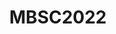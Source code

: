 ---
layout: homepage
title: MBSC2022
image: /images/mbsc22.png
permalink: /
notification: There will be no fireworks display at Marina Bay on New Year’s Eve.
sections:
  - hero:
      title: null
      subtitle: null
      background: /images/P5.jpg
      key_highlights:
        - title: SHINE A LIGHT
          description: Light displays
          url: /shine-a-light/display-schedule/
        - title: SHARE THE MOMENT
          description: Light projection shows
          url: /share-the-moment/projection-show-schedule/
        - title: NEW YEAR’S EVE FIREWORKS
          description: In the heartlands
          url: /heartland-fireworks/
  - infobar:
      title: Marina Bay Singapore Countdown 2022
      description: <p align="justify">This year, Singapore’s iconic countdown event,
        Marina Bay Singapore Countdown (MBSC) 2021, takes on a different format
        to bring people from all walks of life together to reflect on 2020 and
        to celebrate our hopes and aspirations for the coming year.</p>
  - infopic:
      title: Shine a Light
      description: Witness 60 light beams illuminate the night sky above The
        Promontory for Shine a Light! Designed to symbolise unity, positivity
        and resilience, the display represents a guiding beacon that underpins
        Singapore’s spirit.
      button: More details
      url: /shine-a-light/overview
      image: /images/SAL.gif
      alt: Shine A Light
  - infopic:
      title: Share the Moment
      description: A joint initiative with Community Partner, National Volunteer and
        Philanthropy Centre (NVPC), the Share the Moment campaign is a community
        engagement project that showcases co-created artworks through projection
        mapping sequences on iconic facades in Marina Bay. Through these
        projection shows, we hope to celebrate the selflessness and resilience
        of the community, and continue to nurture the spirit of giving in the
        year ahead.
      button: More details
      url: /share-the-moment/overview/about
      image: /images/stm2.gif
      alt: Share the Moment
  - infopic:
      title: Marina Bay at a glance
      image: /images/mbscmap.jpg
      button: View Map
      url: /images/mbscmap.jpg
      alt: Map
  - infopic:
      title: Acknowledgements
      subtitle: null
      image: /images/sponsor.png
      alt: Sponsor
  - resources:
      title: Media
      subtitle: Learn more
      button: View More
favicon: /images/mbsc.ico
shareicon: /images/mbsc2021.png
description: Marina Bay Singapore Countdown 2022
---